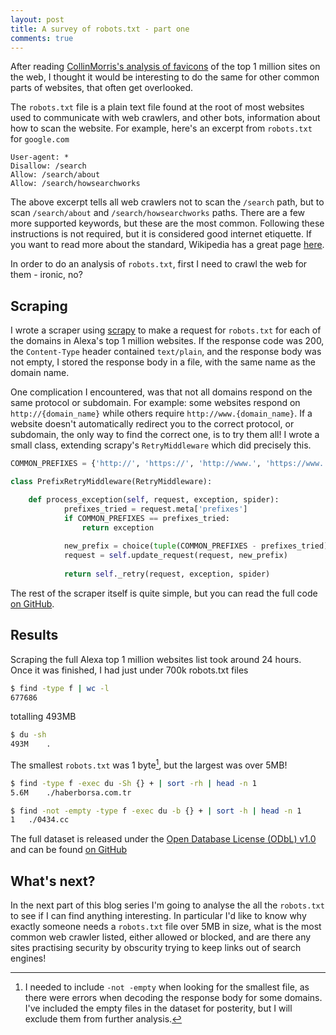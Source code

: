 ```yaml
---
layout: post
title: A survey of robots.txt - part one
comments: true
---
```


After reading [CollinMorris's analysis of favicons](https://www.kaggle.com/colinmorris/unusual-favicons-a-brief-survey) of the top 1 million sites on the web, I thought it would be interesting to do the same for other common parts of websites, that often get overlooked.

The `robots.txt` file is a plain text file found at the root of most websites used to communicate with web crawlers, and other bots, information about how to scan the website. For example, here's an excerpt from `robots.txt` for `google.com`

```
User-agent: *
Disallow: /search
Allow: /search/about
Allow: /search/howsearchworks
```

The above excerpt tells all web crawlers not to scan the `/search` path, but to scan `/search/about` and `/search/howsearchworks` paths. There are a few more supported keywords, but these are the most common. Following these instructions is not required, but it is considered good internet etiquette. If you want to read more about the standard, Wikipedia has a great page [here](https://en.wikipedia.org/wiki/Robots_exclusion_standard).

In order to do an analysis of `robots.txt`, first I need to crawl the web for them - ironic, no?

Scraping
--------

I wrote a scraper using [scrapy](https://scrapy.org/) to make a request for `robots.txt` for each of the domains in Alexa's top 1 million websites. If the response code was 200, the `Content-Type` header contained `text/plain`, and the response body was not empty, I stored the response body in a file, with the same name as the domain name.

One complication I encountered, was that not all domains respond on the same protocol or subdomain. For example: some websites respond on `http://{domain_name}` while others require `http://www.{domain_name}`. If a website doesn't automatically redirect you to the correct protocol, or subdomain, the only way to find the correct one, is to try them all! I wrote a small class, extending scrapy's `RetryMiddleware` which did precisely this.

```python
COMMON_PREFIXES = {'http://', 'https://', 'http://www.', 'https://www.'}

class PrefixRetryMiddleware(RetryMiddleware):

    def process_exception(self, request, exception, spider):
            prefixes_tried = request.meta['prefixes']
            if COMMON_PREFIXES == prefixes_tried:
                return exception
    
            new_prefix = choice(tuple(COMMON_PREFIXES - prefixes_tried))
            request = self.update_request(request, new_prefix)
    
            return self._retry(request, exception, spider)
```

The rest of the scraper itself is quite simple, but you can read the full code [on GitHub](https://github.com/JamieMagee/robots-txt).

Results
-------

Scraping the full Alexa top 1 million websites list took around 24 hours. Once it was finished, I had just under 700k robots.txt files

```bash
$ find -type f | wc -l
677686
```
totalling 493MB
 
```bash
$ du -sh
493M	.
```
 
The smallest `robots.txt` was 1 byte[^1], but the largest was over 5MB!

```bash
$ find -type f -exec du -Sh {} + | sort -rh | head -n 1
5.6M	./haberborsa.com.tr

$ find -not -empty -type f -exec du -b {} + | sort -h | head -n 1
1	./0434.cc
```

The full dataset is released under the [Open Database License (ODbL) v1.0](https://opendatacommons.org/licenses/odbl/1.0/) and can be found [on GitHub](https://github.com/JamieMagee/robots-txt)

What's next?
------------

In the next part of this blog series I'm going to analyse the all the `robots.txt` to see if I can find anything interesting. In particular I'd like to know why exactly someone needs a `robots.txt` file over 5MB in size, what is the most common web crawler listed, either allowed or blocked, and are there any sites practising security by obscurity trying to keep links out of search engines!

[^1]: I needed to include `-not -empty` when looking for the smallest file, as there were errors when decoding the response body for some domains. I've included the empty files in the dataset for posterity, but I will exclude them from further analysis.